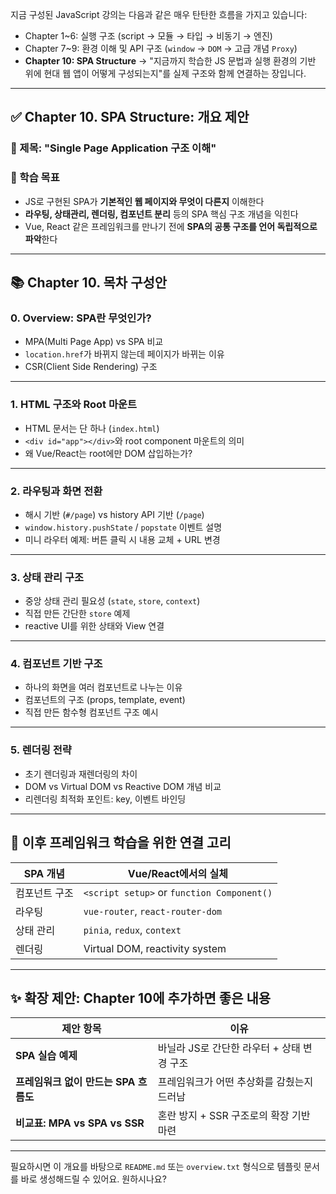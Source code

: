 지금 구성된 JavaScript 강의는 다음과 같은 매우 탄탄한 흐름을 가지고 있습니다:

* Chapter 1\~6: 실행 구조 (script → 모듈 → 타입 → 비동기 → 엔진)
* Chapter 7\~9: 환경 이해 및 API 구조 (`window` → `DOM` → 고급 개념 `Proxy`)
* **Chapter 10: SPA Structure**
  → "지금까지 학습한 JS 문법과 실행 환경의 기반 위에 현대 웹 앱이 어떻게 구성되는지"를 실제 구조와 함께 연결하는 장입니다.

---

## ✅ Chapter 10. SPA Structure: 개요 제안

### 📘 제목: "Single Page Application 구조 이해"

### 🎯 학습 목표

* JS로 구현된 SPA가 **기본적인 웹 페이지와 무엇이 다른지** 이해한다
* **라우팅, 상태관리, 렌더링, 컴포넌트 분리** 등의 SPA 핵심 구조 개념을 익힌다
* Vue, React 같은 프레임워크를 만나기 전에 **SPA의 공통 구조를 언어 독립적으로 파악**한다

---

## 📚 Chapter 10. 목차 구성안

### 0. Overview: SPA란 무엇인가?

* MPA(Multi Page App) vs SPA 비교
* `location.href`가 바뀌지 않는데 페이지가 바뀌는 이유
* CSR(Client Side Rendering) 구조

---

### 1. HTML 구조와 Root 마운트

* HTML 문서는 단 하나 (`index.html`)
* `<div id="app"></div>`와 root component 마운트의 의미
* 왜 Vue/React는 root에만 DOM 삽입하는가?

---

### 2. 라우팅과 화면 전환

* 해시 기반 (`#/page`) vs history API 기반 (`/page`)
* `window.history.pushState` / `popstate` 이벤트 설명
* 미니 라우터 예제: 버튼 클릭 시 내용 교체 + URL 변경

---

### 3. 상태 관리 구조

* 중앙 상태 관리 필요성 (`state`, `store`, `context`)
* 직접 만든 간단한 `store` 예제
* reactive UI를 위한 상태와 View 연결

---

### 4. 컴포넌트 기반 구조

* 하나의 화면을 여러 컴포넌트로 나누는 이유
* 컴포넌트의 구조 (props, template, event)
* 직접 만든 함수형 컴포넌트 구조 예시

---

### 5. 렌더링 전략

* 초기 렌더링과 재렌더링의 차이
* DOM vs Virtual DOM vs Reactive DOM 개념 비교
* 리렌더링 최적화 포인트: key, 이벤트 바인딩

---

## 📌 이후 프레임워크 학습을 위한 연결 고리

| SPA 개념  | Vue/React에서의 실체                            |
| ------- | ------------------------------------------ |
| 컴포넌트 구조 | `<script setup>` or `function Component()` |
| 라우팅     | `vue-router`, `react-router-dom`           |
| 상태 관리   | `pinia`, `redux`, `context`                |
| 렌더링     | Virtual DOM, reactivity system             |

---

## ✨ 확장 제안: Chapter 10에 추가하면 좋은 내용

| 제안 항목                      | 이유                         |
| -------------------------- | -------------------------- |
| **SPA 실습 예제**              | 바닐라 JS로 간단한 라우터 + 상태 변경 구조 |
| **프레임워크 없이 만드는 SPA 흐름도**   | 프레임워크가 어떤 추상화를 감췄는지 드러남    |
| **비교표: MPA vs SPA vs SSR** | 혼란 방지 + SSR 구조로의 확장 기반 마련  |

---

필요하시면 이 개요를 바탕으로 `README.md` 또는 `overview.txt` 형식으로 템플릿 문서를 바로 생성해드릴 수 있어요. 원하시나요?
